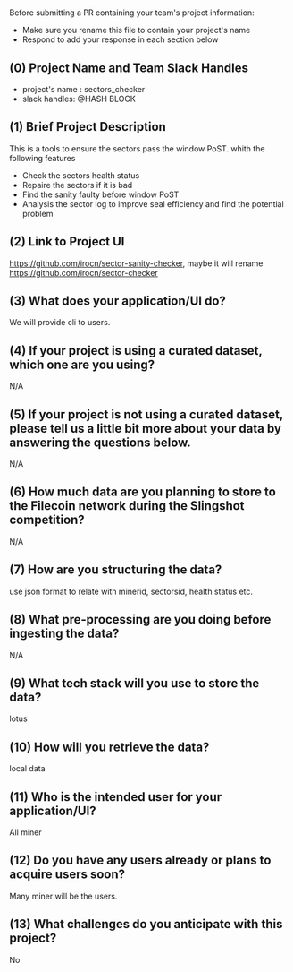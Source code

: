 # <Project Name>

Before submitting a PR containing your team's project information:
- Make sure you rename this file to contain your project's name
- Respond to add your response in each section below

## (0) Project Name and Team Slack Handles
- project's name : sectors_checker
- slack handles: @HASH BLOCK

## (1) Brief Project Description
This is a tools to ensure the sectors pass the window PoST. whith the following features
- Check the sectors health status
- Repaire the sectors if it is bad
- Find the sanity faulty before window PoST
- Analysis the sector log to improve seal efficiency and find the potential problem

## (2) Link to Project UI

https://github.com/irocn/sector-sanity-checker, maybe it will rename https://github.com/irocn/sector-checker

## (3) What does your application/UI do?
We will provide cli to users.

## (4) If your project is using a curated dataset, which one are you using?
N/A

## (5) If your project is not using a curated dataset, please tell us a little bit more about your data by answering the questions below.

N/A

## (6) How much data are you planning to store to the Filecoin network during the Slingshot competition?

N/A

## (7) How are you structuring the data?
use json format to relate with minerid, sectorsid, health status etc. 


## (8) What pre-processing are you doing before ingesting the data?
N/A

## (9)  What tech stack will you use to store the data?

lotus

## (10) How will you retrieve the data?
local data

## (11) Who is the intended user for your application/UI?

All miner

## (12) Do you have any users already or plans to acquire users soon?

Many miner will be the users.

## (13) What challenges do you anticipate with this project?
No

